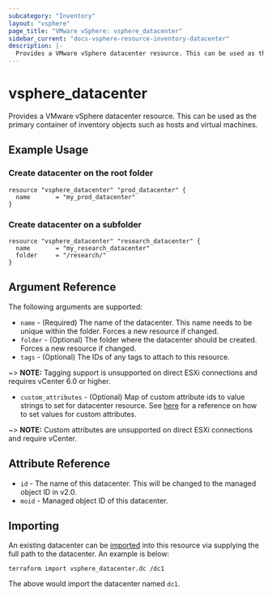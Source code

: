 ```yaml
---
subcategory: "Inventory"
layout: "vsphere"
page_title: "VMware vSphere: vsphere_datacenter"
sidebar_current: "docs-vsphere-resource-inventory-datacenter"
description: |-
  Provides a VMware vSphere datacenter resource. This can be used as the primary container of inventory objects such as hosts and virtual machines.
---
```


# vsphere\_datacenter

Provides a VMware vSphere datacenter resource. This can be used as the primary
container of inventory objects such as hosts and virtual machines.

## Example Usage

### Create datacenter on the root folder

```hcl
resource "vsphere_datacenter" "prod_datacenter" {
  name       = "my_prod_datacenter"
}
```

### Create datacenter on a subfolder

```hcl
resource "vsphere_datacenter" "research_datacenter" {
  name       = "my_research_datacenter"
  folder     = "/research/"
}
```

## Argument Reference

The following arguments are supported:

* `name` - (Required) The name of the datacenter. This name needs to be unique
  within the folder. Forces a new resource if changed.
* `folder` - (Optional) The folder where the datacenter should be created.
  Forces a new resource if changed.
* `tags` - (Optional) The IDs of any tags to attach to this resource.

~> **NOTE:** Tagging support is unsupported on direct ESXi connections and
requires vCenter 6.0 or higher.

* `custom_attributes` - (Optional) Map of custom attribute ids to value 
  strings to set for datacenter resource. See 
  [here][docs-setting-custom-attributes] for a reference on how to set values 
  for custom attributes.

[docs-setting-custom-attributes]: /docs/providers/vsphere/r/custom_attribute.html#using-custom-attributes-in-a-supported-resource

~> **NOTE:** Custom attributes are unsupported on direct ESXi connections 
and require vCenter.

## Attribute Reference

* `id` - The name of this datacenter. This will be changed to the managed
  object ID in v2.0.
* `moid` - Managed object ID of this datacenter.

## Importing 

An existing datacenter can be [imported][docs-import] into this resource
via supplying the full path to the datacenter. An example is below:

[docs-import]: /docs/import/index.html

```
terraform import vsphere_datacenter.dc /dc1
```

The above would import the datacenter named `dc1`.
